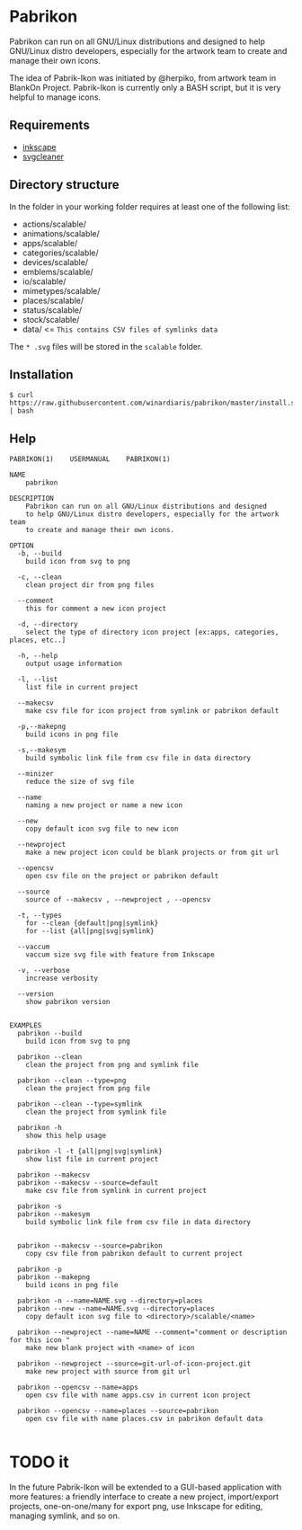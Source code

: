# Pabrikon

Pabrikon can run on all GNU/Linux distributions and designed to help GNU/Linux distro developers, especially for the artwork team to create and manage their own icons.

The idea of Pabrik-Ikon was initiated by @herpiko, from artwork team in BlankOn Project. Pabrik-Ikon is currently only a BASH script, but it is very helpful to manage icons.

## Requirements

- [inkscape](https://inkscape.org/en/)
- [svgcleaner](https://sourceforge.net/projects/svgcleaner/)

## Directory structure

In the folder in your working folder requires at least one of the following list:

- actions/scalable/
- animations/scalable/
- apps/scalable/
- categories/scalable/
- devices/scalable/
- emblems/scalable/
- io/scalable/
- mimetypes/scalable/
- places/scalable/
- status/scalable/
- stock/scalable/
- data/					<= `This contains CSV files of symlinks data`

The `* .svg` files will be stored in the `scalable` folder.

## Installation

```
$ curl https://raw.githubusercontent.com/winardiaris/pabrikon/master/install.sh | bash
```

## Help

```
PABRIKON(1)    USERMANUAL    PABRIKON(1)

NAME
    pabrikon

DESCRIPTION
    Pabrikon can run on all GNU/Linux distributions and designed
    to help GNU/Linux distro developers, especially for the artwork team
    to create and manage their own icons.

OPTION
  -b, --build
    build icon from svg to png

  -c, --clean
    clean project dir from png files

  --comment
    this for comment a new icon project

  -d, --directory
    select the type of directory icon project [ex:apps, categories, places, etc..]

  -h, --help
    output usage information

  -l, --list
    list file in current project

  --makecsv
    make csv file for icon project from symlink or pabrikon default

  -p,--makepng
    build icons in png file

  -s,--makesym
    build symbolic link file from csv file in data directory

  --minizer
    reduce the size of svg file

  --name
    naming a new project or name a new icon

  --new
    copy default icon svg file to new icon

  --newproject
    make a new project icon could be blank projects or from git url

  --opencsv
    open csv file on the project or pabrikon default

  --source
    source of --makecsv , --newproject , --opencsv

  -t, --types
    for --clean {default|png|symlink}
    for --list {all|png|svg|symlink}

  --vaccum
    vaccum size svg file with feature from Inkscape

  -v, --verbose
    increase verbosity

  --version
    show pabrikon version


EXAMPLES
  pabrikon --build
    build icon from svg to png

  pabrikon --clean
    clean the project from png and symlink file

  pabrikon --clean --type=png
    clean the project from png file

  pabrikon --clean --type=symlink
    clean the project from symlink file

  pabrikon -h
    show this help usage

  pabrikon -l -t {all|png|svg|symlink}
    show list file in current project

  pabrikon --makecsv
  pabrikon --makecsv --source=default
    make csv file from symlink in current project

  pabrikon -s
  pabrikon --makesym
    build symbolic link file from csv file in data directory


  pabrikon --makecsv --source=pabrikon
    copy csv file from pabrikon default to current project

  pabrikon -p
  pabrikon --makepng
    build icons in png file

  pabrikon -n --name=NAME.svg --directory=places
  pabrikon --new --name=NAME.svg --directory=places
    copy default icon svg file to <directory>/scalable/<name>

  pabrikon --newproject --name=NAME --comment="comment or description for this icon "
    make new blank project with <name> of icon

  pabrikon --newproject --source=git-url-of-icon-project.git
    make new project with source from git url

  pabrikon --opencsv --name=apps
    open csv file with name apps.csv in current icon project

  pabrikon --opencsv --name=places --source=pabrikon
    open csv file with name places.csv in pabrikon default data


```

# TODO it

In the future Pabrik-Ikon will be extended to a GUI-based application with more features: a friendly interface to create a new project, import/export projects, one-on-one/many for export png, use Inkscape for editing, managing symlink, and so on.
